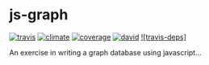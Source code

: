 # js-graph

[![travis]](https://travis-ci.org/bkendall/shiny-octo-avenger)
[![climate]](https://codeclimate.com/github/bkendall/shiny-octo-avenger)
[![coverage]](https://codeclimate.com/github/bkendall/shiny-octo-avenger)
[![david]](https://david-dm.org/bkendall/shiny-octo-avenger)
[![travis-deps]](https://david-dm.org/bkendall/shiny-octo-avenger#info=devDependencies)

An exercise in writing a graph database using javascript...

[travis]: https://img.shields.io/travis/bkendall/shiny-octo-avenger.svg "TravisCI Build Status"
[climate]: https://img.shields.io/codeclimate/github/bkendall/shiny-octo-avenger.svg "Code Climate"
[coverage]: https://img.shields.io/codeclimate/coverage/github/bkendall/shiny-octo-avenger.svg "Coverage"
[david]: https://img.shields.io/david/bkendall/shiny-octo-avenger.svg "Dependency Status"
[david-deps]: https://img.shields.io/david/bkendall/shiny-octo-avenger.svg "Dev Dependency Status"
